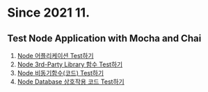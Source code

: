 # Since 2021 11.
## Test Node Application with Mocha and Chai
  1. [Node 어플리케이션 Test하기](https://blog.naver.com/y2kdj9723/222562197796, "동찌의 개발할 생각")
  2. [Node 3rd-Party Library 함수 Test하기](https://blog.naver.com/y2kdj9723/222563429467, "동찌의 개발할 생각")
  3. [Node 비동기함수(코드) Test하기](https://blog.naver.com/y2kdj9723/222564398715, "동찌의 개발할 생각")
  4. [Node Database 상호작용 코드 Test하기](https://blog.naver.com/y2kdj9723/222564477697, "동찌의 개발할 생각")